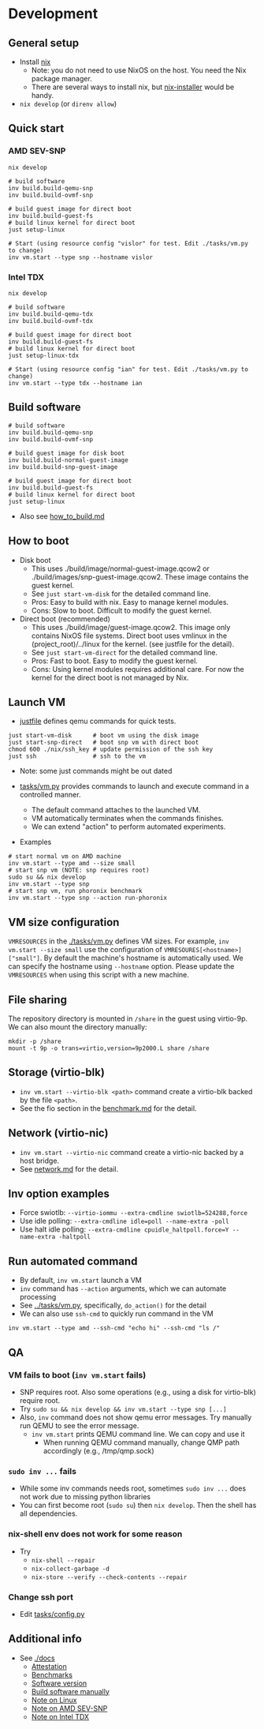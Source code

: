 # Development

## General setup
- Install [nix](https://nixos.org/)
    - Note: you do not need to use NixOS on the host. You need the Nix package manager.
    - There are several ways to install nix, but [nix-installer](https://github.com/DeterminateSystems/nix-installer) would be handy.
- `nix develop` (or `direnv allow`)

## Quick start
### AMD SEV-SNP
```
nix develop

# build software
inv build.build-qemu-snp
inv build.build-ovmf-snp

# build guest image for direct boot
inv build.build-guest-fs
# build linux kernel for direct boot
just setup-linux

# Start (using resource config "vislor" for test. Edit ./tasks/vm.py to change)
inv vm.start --type snp --hostname vislor
```

### Intel TDX
```
nix develop

# build software
inv build.build-qemu-tdx
inv build.build-ovmf-tdx

# build guest image for direct boot
inv build.build-guest-fs
# build linux kernel for direct boot
just setup-linux-tdx

# Start (using resource config "ian" for test. Edit ./tasks/vm.py to change)
inv vm.start --type tdx --hostname ian
```

## Build software
```
# build software
inv build.build-qemu-snp
inv build.build-ovmf-snp

# build guest image for disk boot
inv build.build-normal-guest-image
inv build.build-snp-guest-image

# build guest image for direct boot
inv build.build-guest-fs
# build linux kernel for direct boot
just setup-linux
```
- Also see [how_to_build.md](./how_to_build.md)

## How to boot
- Disk boot
    - This uses ./build/image/normal-guest-image.qcow2 or ./build/images/snp-guest-image.qcow2. These image contains the guest kernel.
    - See `just start-vm-disk` for the detailed command line.
    - Pros: Easy to build with nix. Easy to manage kernel modules.
    - Cons: Slow to boot. Difficult to modify the guest kernel.
- Direct boot (recommended)
    - This uses ./build/image/guest-image.qcow2. This image only contains NixOS file systems. Direct boot uses vmlinux in the (project_root)/../linux for the kernel. (see justfile for the detail).
    - See `just start-vm-direct` for the detailed command line.
    - Pros: Fast to boot. Easy to modify the guest kernel.
    - Cons: Using kernel modules requires additional care. For now the kernel for the direct boot is not managed by Nix.

## Launch VM
- [justfile](../justfile) defines qemu commands for quick tests.
```
just start-vm-disk      # boot vm using the disk image
just start-snp-direct   # boot snp vm with direct boot
chmod 600 ./nix/ssh_key # update permission of the ssh key
just ssh                # ssh to the vm
```
- Note: some just commands might be out dated

- [tasks/vm.py](../tasks/vm.py) provides commands to launch and execute command in a controlled manner.
    - The default command attaches to the launched VM.
    - VM automatically terminates when the commands finishes.
    - We can extend "action" to perform automated experiments.
- Examples
```
# start normal vm on AMD machine
inv vm.start --type amd --size small
# start snp vm (NOTE: snp requires root)
sudo su && nix develop
inv vm.start --type snp
# start snp vm, run phoronix benchmark
inv vm.start --type snp --action run-phoronix
```

## VM size configuration
`VMRESOURCES` in the [./tasks/vm.py](../tasks/vm.py) defines VM sizes. For
example, `inv vm.start --size small` use the configuration of
`VMRESOURES[<hostname>]["small"]`. By default the machine's hostname is
automatically used. We can specify the hostname using `--hostname` option.
Please update the `VMRESOURCES` when using this script with a new machine.

## File sharing
The repository directory is mounted in `/share` in the guest using virtio-9p.
We can also mount the directory manually:

```
mkdir -p /share
mount -t 9p -o trans=virtio,version=9p2000.L share /share
```

## Storage (virtio-blk)
- `inv vm.start --virtio-blk <path>` command create a virtio-blk backed by the file `<path>`.
- See the fio section in the [benchmark.md](./benchmark.md) for the detail.

## Network (virtio-nic)
- `inv vm.start --virtio-nic` command create a virtio-nic backed by a host bridge.
- See [network.md](./network.md) for the detail.

## Inv option examples
- Force swiotlb: `--virtio-iommu --extra-cmdline swiotlb=524288,force`
- Use idle polling: `--extra-cmdline idle=poll --name-extra -poll`
- Use halt idle polling: `--extra-cmdline cpuidle_haltpoll.force=Y --name-extra -haltpoll`

## Run automated command
- By default, `inv vm.start` launch a VM
- `inv` command has `--action` arguments, which we can automate processing
- See [../tasks/vm.py](../tasks/vm.py), specifically, `do_action()` for the detail
- We can also use `ssh-cmd` to quickly run command in the VM
```
inv vm.start --type amd --ssh-cmd "echo hi" --ssh-cmd "ls /"
```

## QA
### VM fails to boot (`inv vm.start` fails)
- SNP requires root. Also some operations (e.g., using a disk for virtio-blk) require root.
- Try `sudo su && nix develop && inv vm.start --type snp [...]`
- Also, `inv` command does not show qemu error messages. Try manually run QEMU
  to see the error message.
    - `inv vm.start` prints QEMU command line. We can copy and use it
        - When running QEMU command manually, change QMP path accordingly (e.g., /tmp/qmp.sock)

### `sudo inv ...` fails
- While some inv commands needs root, sometimes `sudo inv ...` does not work due to missing python libraries
- You can first become root (`sudo su`) then `nix develop`. Then the shell has all dependencies.

### nix-shell env does not work for some reason
- Try
   - `nix-shell --repair`
   - `nix-collect-garbage -d`
   - `nix-store --verify --check-contents --repair`

### Change ssh port
- Edit [tasks/config.py](../tasks/config.py)

## Additional info
- See [./docs](./)
    - [Attestation](./attestation.md)
    - [Benchmarks](./benchmark.md)
    - [Software version](./software_version.md)
    - [Build software manually](./how_to_build.md)
    - [Note on Linux](./linux.md)
    - [Note on AMD SEV-SNP](./amd-snp.md)
    - [Note on Intel TDX](./tdx.md)
